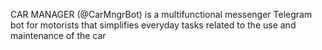 CAR MANAGER (@CarMngrBot) is a multifunctional messenger Telegram bot for motorists that simplifies everyday tasks related to the use and maintenance of the car